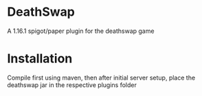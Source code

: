 # DeathSwap
A 1.16.1 spigot/paper plugin for the deathswap game

# Installation
Compile first using maven, then after initial server setup, place the deathswap jar in the respective plugins folder
